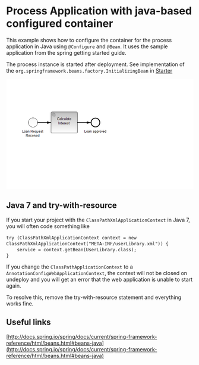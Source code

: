 Process Application with java-based configured container
========================================================

This example shows how to configure the container for the process application in Java using `@Configure` and `@Bean`.
It uses the sample application from the spring getting started guide.

The process instance is started after deployment. See implementation of the `org.springframework.beans.factory.InitializingBean` in [Starter](src/main/java/com/camunda/consulting/springexample/Starter.java)

![process definition](src/main/resources/loanApproval.png)

Java 7 and try-with-resource
----------------------------

If you start your project with the `ClassPathXmlApplicationContext` in Java 7, you will often code something like 

    try (ClassPathXmlApplicationContext context = new ClassPathXmlApplicationContext("META-INF/userLibrary.xml")) {
        service = context.getBean(UserLibrary.class);
    }
    
If you change the `ClassPathApplicationContext` to a `AnnotationConfigWebApplicationContext`, the context will not be closed on undeploy and you will get an error that the web application is unable to start again.

To resolve this, remove the try-with-resource statement and everything works fine.

Useful links
------------
[http://docs.spring.io/spring/docs/current/spring-framework-reference/html/beans.html#beans-java](http://docs.spring.io/spring/docs/current/spring-framework-reference/html/beans.html#beans-java)
    